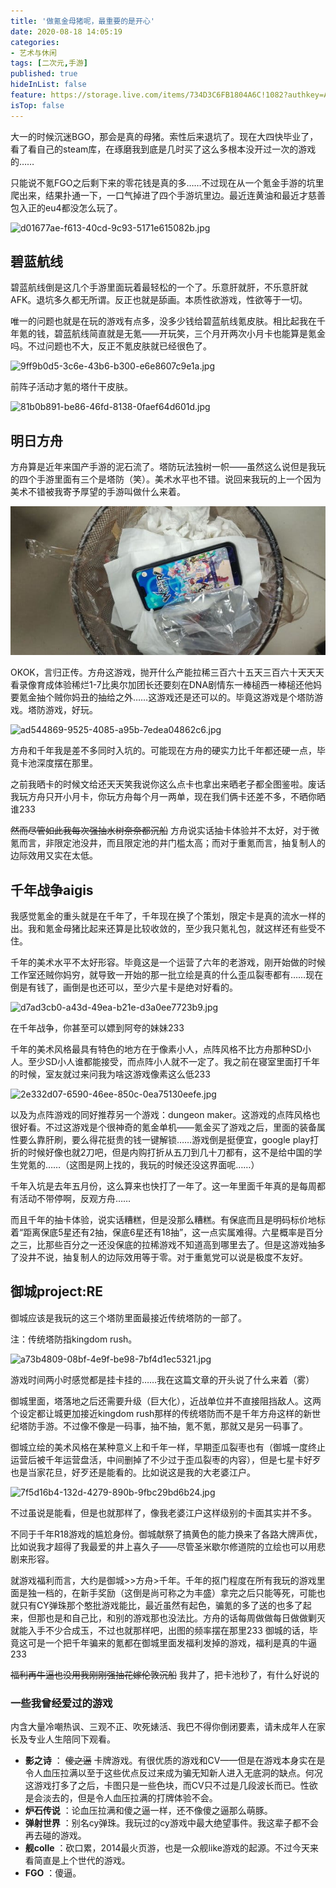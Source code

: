 ```yaml
---
title: '做氪金母猪呢，最重要的是开心'
date: 2020-08-18 14:05:19
categories:
- 艺术与休闲
tags: [二次元,手游]
published: true
hideInList: false
feature: https://storage.live.com/items/734D3C6FB1804A6C!1082?authkey=AKdg_ovNhZADhR0
isTop: false
---
```

大一的时候沉迷BGO，那会是真的母猪。索性后来退坑了。现在大四快毕业了，看了看自己的steam库，在琢磨我到底是几时买了这么多根本没开过一次的游戏的……

只能说不氪FGO之后剩下来的零花钱是真的多……不过现在从一个氪金手游的坑里爬出来，结果扑通一下，一口气掉进了四个手游坑里边。最近连黄油和最近才慈善包入正的eu4都没怎么玩了。

<!-- more -->

![d01677ae-f613-40cd-9c93-5171e615082b.jpg](https://storage.live.com/items/734D3C6FB1804A6C!1074?authkey=AKdg_ovNhZADhR0)

## 碧蓝航线

 碧蓝航线倒是这几个手游里面玩着最轻松的一个了。乐意肝就肝，不乐意肝就AFK。退坑多久都无所谓。反正也就是舔画。本质性欲游戏，性欲等于一切。

唯一的问题也就是在玩的游戏有点多，没多少钱给碧蓝航线氪皮肤。相比起我在千年氪的钱，碧蓝航线简直就是无氪——开玩笑，三个月开两次小月卡也能算是氪金吗。不过问题也不大，反正不氪皮肤就已经很色了。

![9ff9b0d5-3c6e-43b6-b300-e6e8607c9e1a.jpg](https://storage.live.com/items/734D3C6FB1804A6C!1075?authkey=AKdg_ovNhZADhR0)

前阵子活动才氪的塔什干皮肤。

![81b0b891-be86-46fd-8138-0faef64d601d.jpg](https://storage.live.com/items/734D3C6FB1804A6C!1076?authkey=AKdg_ovNhZADhR0)

## 明日方舟

方舟算是近年来国产手游的泥石流了。塔防玩法独树一帜——虽然这么说但是我玩的四个手游里面有三个是塔防（笑）。美术水平也不错。说回来我玩的上一个因为美术不错被我寄予厚望的手游叫做什么来着。

![你毁了弹珠，木村唯人](https://raw.githubusercontent.com/yuukoamamiya/pic/master/EMDmhz2UcAAkPwy.jpg)

OKOK，言归正传。方舟这游戏，抛开什么产能拉稀三百六十五天三百六十天天天看录像育成体验稀烂1-7比奥尔加团长还要刻在DNA剧情东一棒槌西一棒槌还他妈要氪金抽个贼你妈丑的抽给之外……这游戏还是还可以的。毕竟这游戏是个塔防游戏。塔防游戏，好玩。

![ad544869-9525-4085-a95b-7edea04862c6.jpg](https://storage.live.com/items/734D3C6FB1804A6C!1077?authkey=AKdg_ovNhZADhR0)

方舟和千年我是差不多同时入坑的。可能现在方舟的硬实力比千年都还硬一点，毕竟卡池深度摆在那里。

之前我晒卡的时候文给还天天笑我说你这么点卡也拿出来晒老子都全图鉴啦。废话我玩方舟只开小月卡，你玩方舟每个月一两单，现在我们俩卡还差不多，不晒你晒谁233

~~然而尽管如此我每次强抽水树奈奈都沉船~~ 方舟说实话抽卡体验并不太好，对于微氪而言，非限定池没井，而且限定池的井门槛太高；而对于重氪而言，抽复制人的边际效用又实在太低。

## 千年战争aigis

我感觉氪金的重头就是在千年了，千年现在换了个策划，限定卡是真的流水一样的出。我和氪金母猪比起来还算是比较收敛的，至少我只氪礼包，就这样还有些受不住。

千年的美术水平不太好形容。毕竟这是一个运营了六年的老游戏，刚开始做的时候工作室还贼你妈穷，就导致一开始的那一批立绘是真的什么歪瓜裂枣都有……现在倒是有钱了，画倒是也还可以，至少六星卡是绝对好看的。

![d7ad3cb0-a43d-49ea-b21e-d3a0ee7723b9.jpg](https://storage.live.com/items/734D3C6FB1804A6C!1078?authkey=AKdg_ovNhZADhR0)

在千年战争，你甚至可以嫖到阿夸的妹妹233

千年的美术风格最具有特色的地方在于像素小人，点阵风格不比方舟那种SD小人。至少SD小人谁都能接受，而点阵小人就不一定了。我之前在寝室里面打千年的时候，室友就过来问我为啥这游戏像素这么低233

![2e332d07-6590-46ee-850c-0ea75130eefe.jpg](https://storage.live.com/items/734D3C6FB1804A6C!1080?authkey=AKdg_ovNhZADhR0)

以及为点阵游戏的同好推荐另一个游戏：dungeon maker。这游戏的点阵风格也很好看。不过这游戏是个很神奇的氪金单机——氪金买了游戏之后，里面的装备属性要么靠肝刷，要么得花挺贵的钱一键解锁……游戏倒是挺便宜，google play打折的时候好像也就2刀吧，但是内购打折从五刀到几十刀都有，这不是给中国的学生党氪的……（这图是网上找的，我玩的时候还没这界面呢……）

千年入坑是去年五月份，这么算来也快打了一年了。这一年里面千年真的是每周都有活动不带停啊，反观方舟……

而且千年的抽卡体验，说实话糟糕，但是没那么糟糕。有保底而且是明码标价地标着“距离保底5星还有2抽，保底6星还有18抽”，这一点实属难得。六星概率是百分之三，比那些百分之一还没保底的拉稀游戏不知道高到哪里去了。但是这游戏抽多了没井不说，抽复制人的边际效用等于零。对于重氪党可以说是极度不友好。

## 御城project:RE

御城应该是我玩的这三个塔防里面最接近传统塔防的一部了。

注：传统塔防指kingdom rush。

![a73b4809-08bf-4e9f-be98-7bf4d1ec5321.jpg](https://storage.live.com/items/734D3C6FB1804A6C!1081?authkey=AKdg_ovNhZADhR0)

游戏时间两小时感觉都是挂卡挂的……我在这篇文章的开头说了什么来着（雾）

御城里面，塔落地之后还需要升级（巨大化），近战单位并不直接阻挡敌人。这两个设定都让城更加接近kingdom rush那样的传统塔防而不是千年方舟这样的新世纪塔防手游。不过像不像是一码事，抽不抽，氪不氪，那就又是另一码事了。

御城立绘的美术风格在某种意义上和千年一样，早期歪瓜裂枣也有（御城一度终止运营后被千年运营盘活，中间删掉了不少过于歪瓜裂枣的内容），但是七星卡好歹也是当家花旦，好歹还是能看的。比如说这是我的大老婆江户。

![7f5d16b4-132d-4279-890b-9fbc29bd6b24.jpg](https://storage.live.com/items/734D3C6FB1804A6C!1082?authkey=AKdg_ovNhZADhR0)

不过虽说是能看，但是也就那样了，像我老婆江户这样级别的卡面其实并不多。

不同于千年R18游戏的尴尬身份。御城献祭了搞黄色的能力换来了各路大牌声优，比如说我才超得了我最爱的井上喜久子——尽管圣米歇尔修道院的立绘也可以用悲剧来形容。

就游戏福利而言，大约是御城>>方舟>千年。千年的抠门程度在所有我玩的游戏里面是独一档的，在新手奖励（这倒是尚可称之为丰盛）拿完之后只能等死，可能也就只有CY弹珠那个憨批游戏能比，最近虽然有起色，骗氪的多了送的也多了起来，但那也是和自己比，和别的游戏那也没法比。方舟的话每周做做每日做做剿灭就能入手不少合成玉，不过也就那样吧，出图的频率摆在那里233 御城的话，毕竟这可是一个把千年骗来的氪都在御城里面发福利发掉的游戏，福利是真的牛逼233

~~福利再牛逼也没用我刚刚强抽花嫁伦敦沉船~~ 我井了，把卡池秒了，有什么好说的

### 一些我曾经爱过的游戏

内含大量冷嘲热讽、三观不正、吹死婊活、我巴不得你倒闭要素，请未成年人在家长及专业人生陪同下观看。

- **影之诗** ： ~~傻之逼~~ 卡牌游戏。有很优质的游戏和CV——但是在游戏本身实在是令人血压拉满以至于这些优点反过来成为骗无知新人进入无底洞的缺点。何况这游戏打多了之后，卡图只是一些色块，而CV只不过是几段波长而已。性欲是会淡去的，但是令人血压拉满的打牌体验不会。
- **炉石传说** ：论血压拉满和傻之逼一样，还不像傻之逼那么萌豚。
- **弹射世界** ：别名cy弹珠。我玩过的cy游戏中最大绝望事件。我这辈子都不会再去碰的游戏。
- **舰colle** ：砍口累，2014最火页游，也是一众舰like游戏的起源。不过今天来看简直是上个世代的游戏。
- **FGO** ：傻逼。

